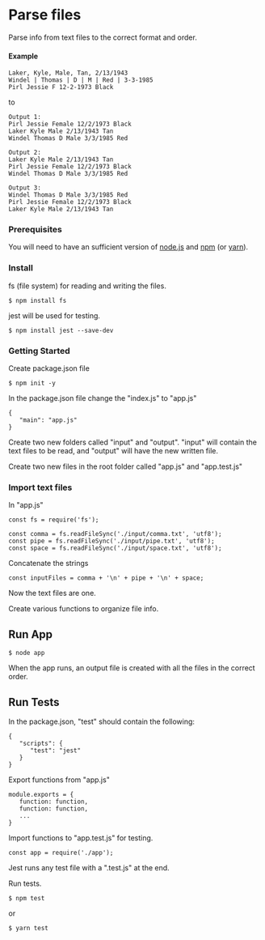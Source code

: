 # Parse files

Parse info from text files to the correct format and order.

#### Example
```
Laker, Kyle, Male, Tan, 2/13/1943
Windel | Thomas | D | M | Red | 3-3-1985
Pirl Jessie F 12-2-1973 Black
```
to
```
Output 1:
Pirl Jessie Female 12/2/1973 Black
Laker Kyle Male 2/13/1943 Tan
Windel Thomas D Male 3/3/1985 Red

Output 2:
Laker Kyle Male 2/13/1943 Tan
Pirl Jessie Female 12/2/1973 Black
Windel Thomas D Male 3/3/1985 Red

Output 3:
Windel Thomas D Male 3/3/1985 Red
Pirl Jessie Female 12/2/1973 Black
Laker Kyle Male 2/13/1943 Tan
```

### Prerequisites

You will need to have an sufficient version of [node.js](https://nodejs.org/en/) and [npm](https://nodejs.org/en/) (or [yarn](https://yarnpkg.com/lang/en/)).

### Install

fs (file system) for reading and writing the files.
```
$ npm install fs 
```

jest will be used for testing.
```
$ npm install jest --save-dev
```

### Getting Started

Create package.json file
```
$ npm init -y
```

In the package.json file change the "index.js" to "app.js"
```
{
   "main": "app.js"
}
```

Create two new folders called "input" and "output". "input" will contain the text files to be read, and "output" will have the new written file.

Create two new files in the root folder called "app.js" and "app.test.js"

### Import text files

In "app.js"
```
const fs = require('fs');

const comma = fs.readFileSync('./input/comma.txt', 'utf8');
const pipe = fs.readFileSync('./input/pipe.txt', 'utf8');
const space = fs.readFileSync('./input/space.txt', 'utf8');
```

Concatenate the strings
```
const inputFiles = comma + '\n' + pipe + '\n' + space;
```

Now the text files are one.

Create various functions to organize file info.

## Run App

```
$ node app
```

When the app runs, an output file is created with all the files in the correct order.

## Run Tests

In the package.json, "test" should contain the following:
```
{
   "scripts": {
      "test": "jest"
   }
}
```

Export functions from "app.js"
```
module.exports = {
   function: function,
   function: function,
   ...
}
```

Import functions to "app.test.js" for testing.
```
const app = require('./app');
```

Jest runs any test file with a ".test.js" at the end.

Run tests.
```
$ npm test
```
or
```
$ yarn test
```